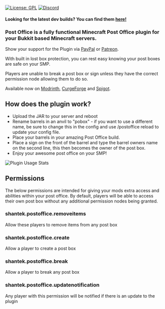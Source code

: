 [![License: GPL](https://img.shields.io/badge/license-GPL-blue.svg)](LICENSE)
[![Discord](https://img.shields.io/discord/628396916639793152.svg?color=%237289da&label=discord)](https://shantek.co/discord)

#### Looking for the latest dev builds? You can find them [here!](https://shantek.dev/job/PostOffice/)

### Post Office is a fully functional Minecraft Post Office plugin for your Bukkit based Minecraft servers.

Show your support for the Plugin via [PayPal](https://www.paypal.com/donate/?hosted_button_id=9N3RCSJF6PYPU) or [Patreon](https://shantek.co/patreon).

With built in lost box protection, you can rest easy knowing your post boxes are safe on your SMP.

Players are unable to break a post box or sign unless they have the correct permission node allowing them to do so.

Available now on [Modrinth](https://modrinth.com/plugin/postoffice), [CurgeForge](https://www.curseforge.com/minecraft/bukkit-plugins/post-office/) and [Spigot](https://www.spigotmc.org/resources/post-office.108343/).

## How does the plugin work?

- Upload the JAR to your server and reboot
- Rename barrels in an anvil to "pobox" - if you want to use a different name, be sure to change this in the config and use /postoffice reload to update your config file.
- Place your barrels in your amazing Post Office build.
- Place a sign on the front of the barrel and type the barrel owners name on the second line, this then becomes the owner of the post box.
- Enjoy your awesome post office on your SMP!

![Plugin Usage Stats](https://bstats.org/signatures/bukkit/Post%20Office.svg)

## Permissions
The below permissions are intended for giving your mods extra access and abilities within your post office. By default, players will be able to access their own post box without any additional permission nodes being granted.

### shantek.postoffice.removeitems
Allow these players to remove items from any post box

### shantek.postoffice.create
Allow a player to create a post box

### shantek.postoffice.break
Allow a player to break any post box

### shantek.postoffice.updatenotification
Any player with this permission will be notified if there is an update to the plugin
